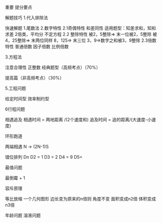 重要 提分要点

解题技巧
1.代入排除法

快速解题
1.尾数法
2.数字特性
2.1奇偶特性
和差同性
适用题型：知差求和，知和求差
2倍类，平均分
不定方程
2.2 整除特性
被2，5整除=> 末一位被2，5整除
被4，25整除=> 末两位同样
8，125=> 末三位
3，9=>数字之和被3，9整除
2.3倍数特性
普通倍数
因子倍数
比例倍数

3.方程法

注意合理性 正整数
经典题型（高频考点）（70%）


提高篇（非高频考点）（30%）


5.工程问题

给定时间型
效率制约型

6行程问题

相遇追及
相遇时间 = 两地距离 /(2个速度和)
追及时间 = 追的距离/(大速度-小速度)

环形跑道

两端相遇
N -> (2N-1)S


错位排列 Dn
D2 = 1 D3 = 2 D4 = 9 D5= 

最值问题

最倒霉 + 1

容斥原理


等比放缩
一个几何图形 边长变为原来的n倍则
角度不变 面积变成n2倍 体积变成n3倍

年龄问题
溶液问题